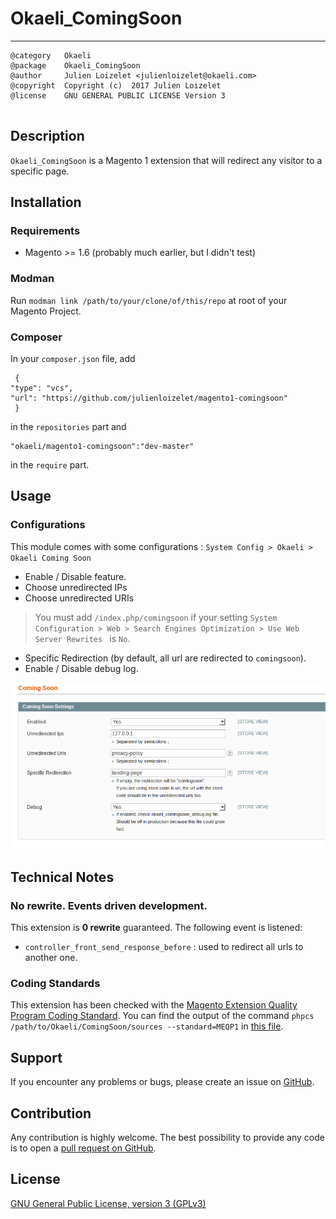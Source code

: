 # Okaeli_ComingSoon

----------------------

```
@category   Okaeli  
@package    Okaeli_ComingSoon  
@author     Julien Loizelet <julienloizelet@okaeli.com>  
@copyright  Copyright (c)  2017 Julien Loizelet  
@license    GNU GENERAL PUBLIC LICENSE Version 3
  
```

## Description

`Okaeli_ComingSoon` is a Magento 1 extension that will redirect any visitor to a specific page.

## Installation

### Requirements

- Magento >= 1.6 (probably much earlier, but I didn't test)


### Modman

Run `modman link /path/to/your/clone/of/this/repo` at root of your Magento Project.

### Composer

In your `composer.json` file, add 
```
 {
"type": "vcs",
"url": "https://github.com/julienloizelet/magento1-comingsoon"
 }
``` 
in the `repositories` part and 
```
"okaeli/magento1-comingsoon":"dev-master"
```
in the `require` part.

## Usage


### Configurations

This module comes with some configurations : `System Config > Okaeli > Okaeli Coming Soon`

   * Enable / Disable feature.
   * Choose unredirected IPs
   * Choose unredirected URIs

   > You must add `/index.php/comingsoon` if your setting `System Configuration > Web > Search Engines Optimization > Use Web Server Rewrites
` is `No`.

   * Specific Redirection (by default, all url are redirected to `comingsoon`).
   * Enable / Disable debug log.

![Okaeli ComingSoon Settings screenshot](doc/images/okaeli-coming-soon-settings-screen.png)

## Technical Notes

### No rewrite. Events driven development.

This extension is **0 rewrite**  guaranteed. The following event is listened:

  * `controller_front_send_response_before` : used to redirect all urls to another one.


### Coding Standards

This extension has been checked with the [Magento Extension Quality Program Coding Standard](https://github.com/magento/marketplace-eqp).
You can find the output of the command `phpcs /path/to/Okaeli/ComingSoon/sources --standard=MEQP1` in [this file](doc/coding-standard/magento-eqp.txt).
    
## Support
If you encounter any problems or bugs, please create an issue on
[GitHub](https://github.com/julienloizelet/magento1-comingsoon/issues).

## Contribution
Any contribution is highly welcome. The best possibility to provide any code is to open
a [pull request on GitHub](https://help.github.com/articles/using-pull-requests).

## License

[GNU General Public License, version 3 (GPLv3)](http://opensource.org/licenses/gpl-3.0)
